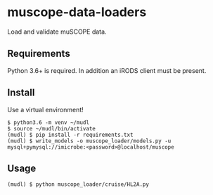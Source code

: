 # muscope-data-loaders
Load and validate muSCOPE data.


## Requirements
Python 3.6+ is required. In addition an iRODS client must be present.

## Install
Use a virtual environment!

```
$ python3.6 -m venv ~/mudl
$ source ~/mudl/bin/activate
(mudl) $ pip install -r requirements.txt
(mudl) $ write_models -o muscope_loader/models.py -u mysql+pymysql://imicrobe:<password>@localhost/muscope
```

## Usage

```
(mudl) $ python muscope_loader/cruise/HL2A.py
```
